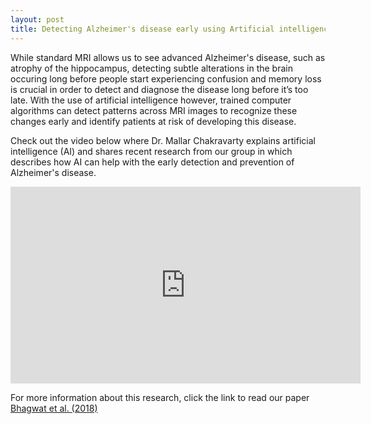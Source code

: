 ```yaml
---
layout: post
title: Detecting Alzheimer's disease early using Artificial intelligence
---
```


While standard MRI allows us to see advanced Alzheimer's disease, such as atrophy of the hippocampus, detecting subtle alterations in the brain occuring long before people start experiencing confusion and memory loss is crucial in order to detect and diagnose the disease long before it’s too late. With the use of artificial intelligence however, trained computer algorithms can detect patterns across MRI images to recognize these changes early and identify patients at risk of developing this disease.

Check out the video below where Dr. Mallar Chakravarty explains artificial intelligence (AI) and shares recent research from our group in which describes how AI can help with the early detection and prevention of Alzheimer's disease.

<div markdown = "0">
<iframe src="https://webapps.9c9media.com/vidi-player/1.5.1/share/iframe.html?currentId=1453834&config=ctvnews/share.json&kruxId=ImoeZsch&cid=%5B%7B%22contentId%22%3A1453834%2C%22ad%22%3A%7B%22adsite%22%3A%22ctv.ctvnews%22%2C%22adzone%22%3A%22embed%22%7D%7D%5D" width="560" height="315" frameborder="0" allowfullscreen></iframe>
</div>


For more information about this research, click the link to read our paper [Bhagwat et al. (2018)]()
